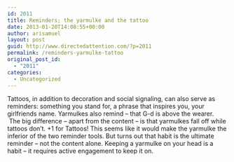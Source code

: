 ```yaml
---
id: 2011
title: Reminders; the yarmulke and the tattoo
date: 2013-01-20T14:08:55+00:00
author: arisamuel
layout: post
guid: http://www.directedattention.com/?p=2011
permalink: /reminders-yarmulke-tattoo
original_post_id:
  - "2011"
categories:
  - Uncategorized
---
```

Tattoos, in addition to decoration and social signaling, can also serve as reminders: something you stand for, a phrase that inspires you, your girlfriends name. Yarmulkes also remind &#8211; that G-d is above the wearer.  The big difference &#8211; apart from the content &#8211; is that yarmulkes fall off while tattoos don&#8217;t. +1 for Tattoos! This seems like it would make the yarmulke the inferior of the two reminder tools. But turns out that habit is the ultimate reminder &#8211; not the content alone. Keeping a yarmulke on your head is a habit &#8211; it requires active engagement to keep it on.